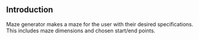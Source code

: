 ## Introduction
Maze generator makes a maze for the user with their desired specifications.
This includes maze dimensions and chosen start/end points.
